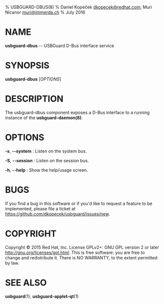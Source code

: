 % USBGUARD-DBUS(8)
% Daniel Kopeček <dkopecek@redhat.com>; Muri Nicanor <muri@immerda.ch>
% July 2016

# NAME

**usbguard-dbus** -- USBGuard D-Bus interface service

# SYNOPSIS

**usbguard-dbus** [*OPTIONS*]

# DESCRIPTION

The usbguard-dbus component exposes a D-Bus interface to a running instance of the **usbguard-daemon(8)**.

# OPTIONS

**-s**, **--system**
:   Listen on the system bus.

**-S**, **--session**
:   Listen on the session bus.

**-h**, **--help**
:   Show the help/usage screen.

# BUGS

If you find a bug in this software or if you'd like to request a feature to be implemented, please file a ticket at <https://github.com/dkopecek/usbguard/issues/new>.

# COPYRIGHT

Copyright © 2015 Red Hat, Inc.  License GPLv2+: GNU GPL version 2 or later <http://gnu.org/licenses/gpl.html>. This is free software: you are free to change and redistribute it.  There is NO WARRANTY, to the extent permitted by law.

# SEE ALSO

**usbguard**(1), **usbguard-applet-qt**(1)
